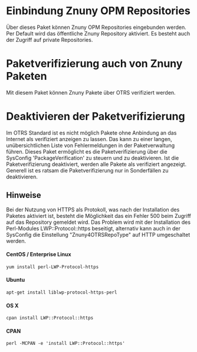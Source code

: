 # Einbindung Znuny OPM Repositories

Über dieses Paket können Znuny OPM Repositories eingebunden werden. Per Default wird das öffentliche Znuny Repository aktiviert. Es besteht auch der Zugriff auf private Repositories.


# Paketverifizierung auch von Znuny Paketen

Mit diesem Paket können Znuny Pakete über OTRS verifiziert werden.


# Deaktivieren der Paketverifizierung

Im OTRS Standard ist es nicht möglich Pakete ohne Anbindung an das Internet als verifiziert anzeigen zu lassen. Das kann zu einer langen, unübersichtlichen Liste von Fehlermeldungen in der Paketverwaltung führen. Dieses Paket ermöglicht es die Paketverifizierung über die SysConfig 'PackageVerification' zu steuern und zu deaktivieren. Ist die Paketverifizierung deaktiviert, werden alle Pakete als verifiziert angezeigt. Generell ist es ratsam die Paketverifizierung nur in Sonderfällen zu deaktivieren.

## Hinweise
Bei der Nutzung von HTTPS als Protokoll, was nach der Installation des Paketes aktiviert ist, besteht die Möglichkeit das ein Fehler 500 beim Zugriff auf das Repository gemeldet wird. Das Problem wird mit der Installation des Perl-Modules LWP::Protocol::https beseitigt, alternativ kann auch in der SysConfig die Einstellung "Znuny4OTRSRepoType" auf HTTP umgeschaltet werden.

#### CentOS / Enterprise Linux
```
yum install perl-LWP-Protocol-https
```
#### Ubuntu
```
apt-get install liblwp-protocol-https-perl
```
#### OS X
```
cpan install LWP::Protocol::https
```
#### CPAN
```
perl -MCPAN -e 'install LWP::Protocol::https'
```
